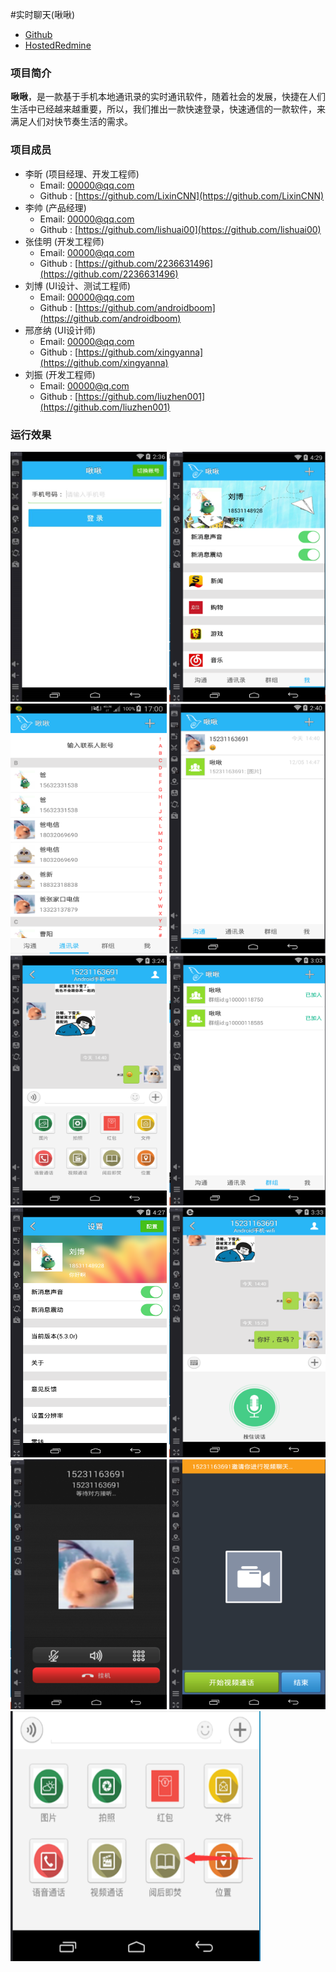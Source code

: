 #实时聊天(啾啾)

* [Github](https://github.com/LixinCNN/jiujiu) 
* [HostedRedmine](http://www.hostedredmine.com/projects/java_communicate/wiki)

### 项目简介

**啾啾**，是一款基于手机本地通讯录的实时通讯软件，随着社会的发展，快捷在人们生活中已经越来越重要，所以，我们推出一款快速登录，快速通信的一款软件，来满足人们对快节奏生活的需求。


### 项目成员

* 李昕 (项目经理、开发工程师) 
    * Email: <00000@qq.com>
    * Github : [https://github.com/LixinCNN](https://github.com/LixinCNN)
* 李帅 (产品经理) 
    * Email: <00000@qq.com>
    * Github : [https://github.com/lishuai00](https://github.com/lishuai00)
* 张佳明 (开发工程师)
    * Email: <00000@qq.com>
    * Github : [https://github.com/2236631496](https://github.com/2236631496)
* 刘博 (UI设计、测试工程师)
    * Email: <00000@qq.com>
    * Github : [https://github.com/androidboom](https://github.com/androidboom)
* 邢彦纳 (UI设计师)
    * Email: <00000@qq.com>
    * Github : [https://github.com/xingyanna](https://github.com/xingyanna)
* 刘振 (开发工程师)
    * Email: <00000@q.com>
    * Github : [https://github.com/liuzhen001](https://github.com/liuzhen001)

### 运行效果
<img src="../../image/实时聊天(啾啾)/1.png" width=250 height=400 />
<img src="../../image/实时聊天(啾啾)/2.png" width=250 height=400 />
<img src="../../image/实时聊天(啾啾)/3.png" width=250 height=400 />

<img src="../../image/实时聊天(啾啾)/4.png" width=250 height=400 />
<img src="../../image/实时聊天(啾啾)/6.png" width=250 height=400 />
<img src="../../image/实时聊天(啾啾)/7.png" width=250 height=400 />

<img src="../../image/实时聊天(啾啾)/8.png" width=250 height=400 />
<img src="../../image/实时聊天(啾啾)/9.png" width=250 height=400 />
<img src="../../image/实时聊天(啾啾)/10.png" width=250 height=400 />

<img src="../../image/实时聊天(啾啾)/11.png" width=250 height=400 />
<img src="../../image/实时聊天(啾啾)/5.png" width=400 height=400 />
